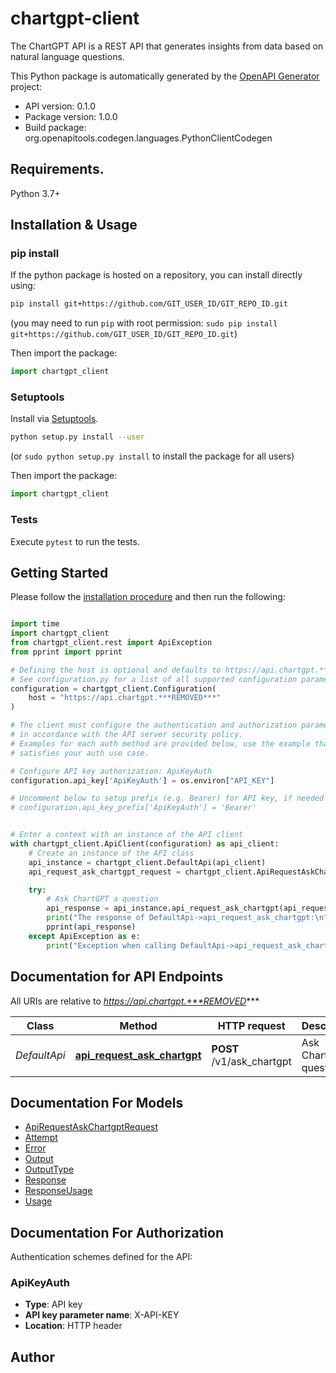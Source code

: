 # chartgpt-client
The ChartGPT API is a REST API that generates insights from data based on natural language questions.

This Python package is automatically generated by the [OpenAPI Generator](https://openapi-generator.tech) project:

- API version: 0.1.0
- Package version: 1.0.0
- Build package: org.openapitools.codegen.languages.PythonClientCodegen

## Requirements.

Python 3.7+

## Installation & Usage
### pip install

If the python package is hosted on a repository, you can install directly using:

```sh
pip install git+https://github.com/GIT_USER_ID/GIT_REPO_ID.git
```
(you may need to run `pip` with root permission: `sudo pip install git+https://github.com/GIT_USER_ID/GIT_REPO_ID.git`)

Then import the package:
```python
import chartgpt_client
```

### Setuptools

Install via [Setuptools](http://pypi.python.org/pypi/setuptools).

```sh
python setup.py install --user
```
(or `sudo python setup.py install` to install the package for all users)

Then import the package:
```python
import chartgpt_client
```

### Tests

Execute `pytest` to run the tests.

## Getting Started

Please follow the [installation procedure](#installation--usage) and then run the following:

```python

import time
import chartgpt_client
from chartgpt_client.rest import ApiException
from pprint import pprint

# Defining the host is optional and defaults to https://api.chartgpt.***REMOVED***
# See configuration.py for a list of all supported configuration parameters.
configuration = chartgpt_client.Configuration(
    host = "https://api.chartgpt.***REMOVED***"
)

# The client must configure the authentication and authorization parameters
# in accordance with the API server security policy.
# Examples for each auth method are provided below, use the example that
# satisfies your auth use case.

# Configure API key authorization: ApiKeyAuth
configuration.api_key['ApiKeyAuth'] = os.environ["API_KEY"]

# Uncomment below to setup prefix (e.g. Bearer) for API key, if needed
# configuration.api_key_prefix['ApiKeyAuth'] = 'Bearer'


# Enter a context with an instance of the API client
with chartgpt_client.ApiClient(configuration) as api_client:
    # Create an instance of the API class
    api_instance = chartgpt_client.DefaultApi(api_client)
    api_request_ask_chartgpt_request = chartgpt_client.ApiRequestAskChartgptRequest() # ApiRequestAskChartgptRequest | 

    try:
        # Ask ChartGPT a question
        api_response = api_instance.api_request_ask_chartgpt(api_request_ask_chartgpt_request)
        print("The response of DefaultApi->api_request_ask_chartgpt:\n")
        pprint(api_response)
    except ApiException as e:
        print("Exception when calling DefaultApi->api_request_ask_chartgpt: %s\n" % e)

```

## Documentation for API Endpoints

All URIs are relative to *https://api.chartgpt.***REMOVED****

Class | Method | HTTP request | Description
------------ | ------------- | ------------- | -------------
*DefaultApi* | [**api_request_ask_chartgpt**](docs/DefaultApi.md#api_request_ask_chartgpt) | **POST** /v1/ask_chartgpt | Ask ChartGPT a question


## Documentation For Models

 - [ApiRequestAskChartgptRequest](docs/ApiRequestAskChartgptRequest.md)
 - [Attempt](docs/Attempt.md)
 - [Error](docs/Error.md)
 - [Output](docs/Output.md)
 - [OutputType](docs/OutputType.md)
 - [Response](docs/Response.md)
 - [ResponseUsage](docs/ResponseUsage.md)
 - [Usage](docs/Usage.md)


<a id="documentation-for-authorization"></a>
## Documentation For Authorization


Authentication schemes defined for the API:
<a id="ApiKeyAuth"></a>
### ApiKeyAuth

- **Type**: API key
- **API key parameter name**: X-API-KEY
- **Location**: HTTP header


## Author




